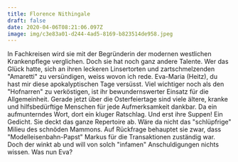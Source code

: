 ```yaml
---
title: Florence Nithingale
draft: false
date: 2020-04-06T08:21:06.097Z
image: img/c3e83a01-d244-4ad5-8169-b823514de958.jpeg
---
```

In Fachkreisen wird sie mit der Begründerin der modernen westlichen Krankenpflege verglichen. Doch sie hat noch ganz andere Talente. Wer das Glück hatte, sich an ihren leckeren Linsertorten und zartschmelzenden "Amaretti" zu versündigen, weiss wovon ich rede. Eva-Maria (Heitz), du hast mir diese apokalyptischen Tage versüsst. Viel wichtiger noch als den "Hofnarren" zu verköstigen, ist ihr bewundernswerter Einsatz für die Allgemeinheit. Gerade jetzt über die Osterfeiertage sind viele ältere, kranke und hilfsbedürftige Menschen für jede Aufmerksamkeit dankbar. Da ein aufmunterndes Wort, dort ein kluger Ratschlag. Und erst ihre Suppen! Ein Gedicht. Sie deckt das ganze Repertoire ab. Wäre da nicht das "schlüpfrige" Milieu des schnöden Mammons. Auf Rückfrage behauptet sie zwar, dass "Modelleisenbahn-Papst" Markus für die Transaktionen zuständig war. Doch der winkt ab und will von solch "infamen" Anschuldigungen nichts wissen. Was nun Eva?